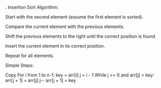 . Insertion Sort
Algorithm:

Start with the second element (assume the first element is sorted).

Compare the current element with the previous elements.

Shift the previous elements to the right until the correct position is found.

Insert the current element in its correct position.

Repeat for all elements.

Simple Steps:

Copy
For i from 1 to n-1:
    key = arr[i]
    j = i - 1
    While j >= 0 and arr[j] > key:
        arr[j + 1] = arr[j]
        j--
    arr[j + 1] = key